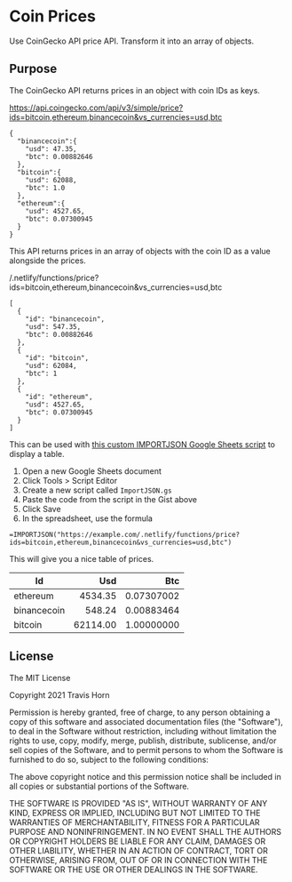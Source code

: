 # Coin Prices

Use CoinGecko API price API. Transform it into an array of objects.

## Purpose

The CoinGecko API returns prices in an object with coin IDs as keys.

https://api.coingecko.com/api/v3/simple/price?ids=bitcoin,ethereum,binancecoin&vs_currencies=usd,btc

```
{
  "binancecoin":{
    "usd": 47.35,
    "btc": 0.00882646
  },
  "bitcoin":{
    "usd": 62088,
    "btc": 1.0
  },
  "ethereum":{
    "usd": 4527.65,
    "btc": 0.07300945
  }
}
```

This API returns prices in an array of objects with the coin ID as a value
alongside the prices.

/.netlify/functions/price?ids=bitcoin,ethereum,binancecoin&vs_currencies=usd,btc

```
[
  {
    "id": "binancecoin",
    "usd": 547.35,
    "btc": 0.00882646
  },
  {
    "id": "bitcoin",
    "usd": 62084,
    "btc": 1
  },
  {
    "id": "ethereum",
    "usd": 4527.65,
    "btc": 0.07300945
  }
]
```

This can be used with
[this custom IMPORTJSON Google Sheets script](https://gist.github.com/paulgambill/cacd19da95a1421d3164)
to display a table.

1. Open a new Google Sheets document
2. Click Tools > Script Editor
3. Create a new script called `ImportJSON.gs`
4. Paste the code from the script in the Gist above
5. Click Save
6. In the spreadsheet, use the formula

```
=IMPORTJSON("https://example.com/.netlify/functions/price?ids=bitcoin,ethereum,binancecoin&vs_currencies=usd,btc")
```

This will give you a nice table of prices.

| Id          |      Usd |        Btc |
|-------------|---------:|-----------:|
| ethereum    |  4534.35 | 0.07307002 |
| binancecoin |   548.24 | 0.00883464 |
| bitcoin     | 62114.00 | 1.00000000 |

## License

The MIT License

Copyright 2021 Travis Horn

Permission is hereby granted, free of charge, to any person obtaining a copy of this software and associated documentation files (the "Software"), to deal in the Software without restriction, including without limitation the rights to use, copy, modify, merge, publish, distribute, sublicense, and/or sell copies of the Software, and to permit persons to whom the Software is furnished to do so, subject to the following conditions:

The above copyright notice and this permission notice shall be included in all copies or substantial portions of the Software.

THE SOFTWARE IS PROVIDED "AS IS", WITHOUT WARRANTY OF ANY KIND, EXPRESS OR IMPLIED, INCLUDING BUT NOT LIMITED TO THE WARRANTIES OF MERCHANTABILITY, FITNESS FOR A PARTICULAR PURPOSE AND NONINFRINGEMENT. IN NO EVENT SHALL THE AUTHORS OR COPYRIGHT HOLDERS BE LIABLE FOR ANY CLAIM, DAMAGES OR OTHER LIABILITY, WHETHER IN AN ACTION OF CONTRACT, TORT OR OTHERWISE, ARISING FROM, OUT OF OR IN CONNECTION WITH THE SOFTWARE OR THE USE OR OTHER DEALINGS IN THE SOFTWARE.
